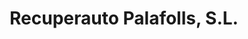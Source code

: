 ---
title: "Recuperauto Palafolls, S.L."
url: /palafolls/recuperauto-palafolls-s-l/
shop: Autoteile
---